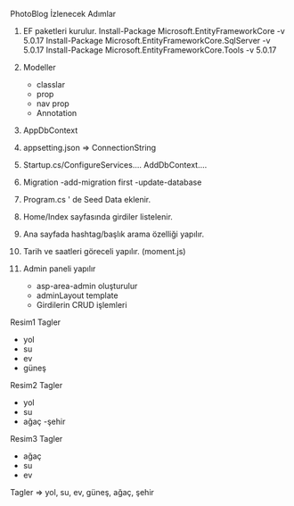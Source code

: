 ﻿PhotoBlog İzlenecek Adımlar
1) EF paketleri kurulur.
	Install-Package Microsoft.EntityFrameworkCore -v 5.0.17
	Install-Package Microsoft.EntityFrameworkCore.SqlServer -v 5.0.17
	Install-Package Microsoft.EntityFrameworkCore.Tools -v 5.0.17
	
2) Modeller
	- classlar
	- prop
	- nav prop
	- Annotation

3) AppDbContext
4) appsetting.json => ConnectionString
5) Startup.cs/ConfigureServices.... AddDbContext....
6) Migration
	-add-migration first
	-update-database

7) Program.cs ' de Seed Data eklenir.
8) Home/Index sayfasında girdiler listelenir.
9) Ana sayfada hashtag/başlık arama özelliği yapılır.
10) Tarih ve saatleri göreceli yapılır. (moment.js)
11) Admin paneli yapılır
	- asp-area-admin oluşturulur
	- adminLayout template
	- Girdilerin CRUD işlemleri
	
	
Resim1
Tagler
- yol
- su
- ev
- güneş

Resim2
Tagler
- yol
- su
- ağaç
-şehir

Resim3
Tagler
- ağaç
- su
- ev

Tagler => yol, su, ev, güneş, ağaç, şehir